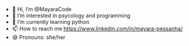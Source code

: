 - 👋 Hi, I’m @MayaraCode
- 👀 I’m interested in psycology and programming
- 🌱 I’m currently learning python
- 📫 How to reach me https://www.linkedin.com/in/mayara-pessanha/
- 😄 Pronouns: she/her

<!---
MayaraCode/MayaraCode is a ✨ special ✨ repository because its `README.md` (this file) appears on your GitHub profile.
You can click the Preview link to take a look at your changes.
--->
